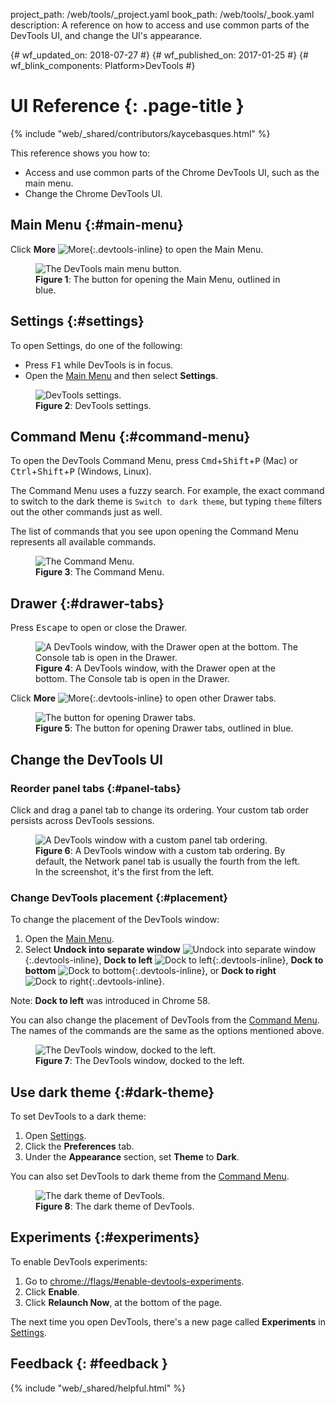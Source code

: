 project_path: /web/tools/_project.yaml
book_path: /web/tools/_book.yaml
description: A reference on how to access and use common parts of the DevTools UI, and change the UI's appearance.

{# wf_updated_on: 2018-07-27 #}
{# wf_published_on: 2017-01-25 #}
{# wf_blink_components: Platform>DevTools #}

<style>
.devtools-inline {
  max-height: 1em;
  vertical-align: middle;
}
</style>

# UI Reference {: .page-title }

{% include "web/_shared/contributors/kaycebasques.html" %}

This reference shows you how to:

* Access and use common parts of the Chrome DevTools UI, such as the main menu.
* Change the Chrome DevTools UI.

## Main Menu {:#main-menu}

Click **More** ![More](images/more.png){:.devtools-inline} to open the
Main Menu.

<figure>
  <img src="images/main-menu.svg" alt="The DevTools main menu button."/>
  <figcaption>
    <b>Figure 1</b>: The button for opening the Main Menu, outlined in blue.
  </figcaption>
</figure>

## Settings {:#settings}

To open Settings, do one of the following:

* Press <kbd>F1</kbd> while DevTools is in focus.
* Open the [Main Menu](#main-menu) and then select **Settings**.

<figure>
  <img src="images/settings.png" alt="DevTools settings."/>
  <figcaption>
    <b>Figure 2</b>: DevTools settings.
  </figcaption>
</figure>

## Command Menu {:#command-menu}

To open the DevTools Command Menu, press 
<kbd>Cmd</kbd>+<kbd>Shift</kbd>+<kbd>P</kbd> (Mac) or
<kbd>Ctrl</kbd>+<kbd>Shift</kbd>+<kbd>P</kbd> (Windows, Linux).

The Command Menu uses a fuzzy search. For example, the exact command to switch
to the dark theme is `Switch to dark theme`, but typing `theme` filters out
the other commands just as well.

The list of commands that you see upon opening the Command Menu represents
all available commands.

<figure>
  <img src="images/command-menu.png" alt="The Command Menu."/>
  <figcaption>
    <b>Figure 3</b>: The Command Menu.
  </figcaption>
</figure>

## Drawer {:#drawer-tabs}

Press <kbd>Escape</kbd> to open or close the Drawer.

<figure>
  <img src="images/drawer-example.png" alt="A DevTools window, with the
      Drawer open at the bottom. The Console tab is open in the Drawer."/>
  <figcaption>
    <b>Figure 4</b>: A DevTools window, with the Drawer open at the bottom.
    The Console tab is open in the Drawer.
  </figcaption>
</figure>

Click **More** ![More](images/more.png){:.devtools-inline} to open other
Drawer tabs.

<figure>
  <img src="images/more-drawer-tabs.svg" alt="The button for opening Drawer
      tabs."/>
  <figcaption>
    <b>Figure 5</b>: The button for opening Drawer tabs, outlined in blue.
  </figcaption>
</figure>

## Change the DevTools UI

### Reorder panel tabs {:#panel-tabs}

Click and drag a panel tab to change its ordering. Your custom tab order
persists across DevTools sessions.

<figure>
  <img src="images/custom-panel-tab-ordering.png" alt="A DevTools window
      with a custom panel tab ordering."/>
  <figcaption>
    <b>Figure 6</b>: A DevTools window with a custom tab ordering. By default,
    the Network panel tab is usually the fourth from the left. In the
    screenshot, it's the first from the left.
  </figcaption>
</figure>

### Change DevTools placement {:#placement}

To change the placement of the DevTools window:

1. Open the [Main Menu](#main-menu).
1. Select **Undock into separate window**
   ![Undock into separate window](images/undock.png){:.devtools-inline}, **Dock
   to left** ![Dock to
   left](images/dock-left.png){:.devtools-inline}, **Dock to bottom** ![Dock
   to bottom](images/dock-bottom.png){:.devtools-inline}, or **Dock to right**
   ![Dock to right](images/dock-right.png){:.devtools-inline}.

Note: **Dock to left** was introduced in Chrome 58.

You can also change the placement of DevTools from the [Command
Menu](#command-menu). The names of the commands are the same as the options
mentioned above.

<figure>
  <img src="images/left-dock-example.png" alt="The DevTools window,
      docked to the left."/>
  <figcaption>
    <b>Figure 7</b>: The DevTools window, docked to the left.
  </figcaption>
</figure>

## Use dark theme {:#dark-theme}

To set DevTools to a dark theme:

1. Open [Settings](#settings).
1. Click the **Preferences** tab.
1. Under the **Appearance** section, set **Theme** to **Dark**.

You can also set DevTools to dark theme from the [Command
Menu](#command-menu).

<figure>
  <img src="images/dark-theme.png" alt="The dark theme of DevTools."/>
  <figcaption>
    <b>Figure 8</b>: The dark theme of DevTools.
  </figcaption>
</figure>

## Experiments {:#experiments}

To enable DevTools experiments:

1. Go to [chrome://flags/#enable-devtools-experiments][experiments].
1. Click **Enable**.
1. Click **Relaunch Now**, at the bottom of the page.

The next time you open DevTools, there's a new page called **Experiments**
in [Settings](#settings).

[experiments]: chrome://flags/#enable-devtools-experiments

## Feedback {: #feedback }

{% include "web/_shared/helpful.html" %}
